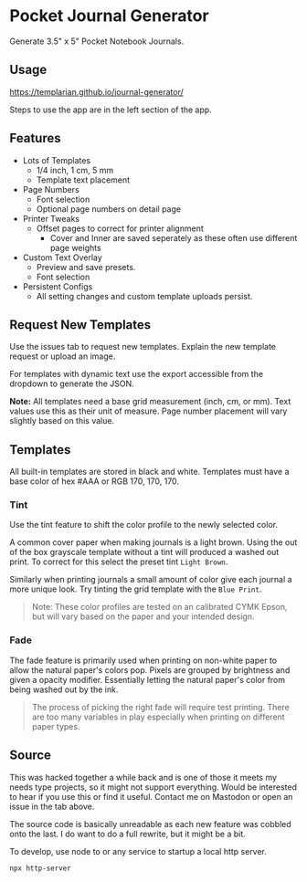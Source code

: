 # Pocket Journal Generator

Generate 3.5" x 5" Pocket Notebook Journals.

## Usage

https://templarian.github.io/journal-generator/

Steps to use the app are in the left section of the app.

## Features

- Lots of Templates
  - 1/4 inch, 1 cm, 5 mm
  - Template text placement
- Page Numbers
  - Font selection
  - Optional page numbers on detail page
- Printer Tweaks
  - Offset pages to correct for printer alignment
    - Cover and Inner are saved seperately as these often use different page weights
- Custom Text Overlay
  - Preview and save presets.
  - Font selection
- Persistent Configs
  - All setting changes and custom template uploads persist.

## Request New Templates

Use the issues tab to request new templates. Explain the new template request or upload an image.

For templates with dynamic text use the export accessible from the dropdown to generate the JSON.

**Note:** All templates need a base grid measurement (inch, cm, or mm). Text values use this as their unit of measure. Page number placement will vary slightly based on this value.

## Templates

All built-in templates are stored in black and white. Templates must have a base color of hex #AAA or RGB 170, 170, 170.

### Tint

Use the tint feature to shift the color profile to the newly selected color.

A common cover paper when making journals is a light brown. Using the out of the box grayscale template without a tint will produced a washed out print. To correct for this select the preset tint `Light Brown`.

Similarly when printing journals a small amount of color give each journal a more unique look. Try tinting the grid template with the `Blue Print`.

> Note: These color profiles are tested on an calibrated CYMK Epson, but will vary based on the paper and your intended design.

### Fade

The fade feature is primarily used when printing on non-white paper to allow the natural paper's colors pop. Pixels are grouped by brightness and given a opacity modifier. Essentially letting the natural paper's color from being washed out by the ink.

> The process of picking the right fade will require test printing. There are too many variables in play especially when printing on different paper types.

## Source

This was hacked together a while back and is one of those it meets my needs type projects, so it might not support everything. Would be interested to hear if you use this or find it useful. Contact me on Mastodon or open an issue in the tab above.

The source code is basically unreadable as each new feature was cobbled onto the last. I do want to do a full rewrite, but it might be a bit.

To develop, use node to or any service to startup a local http server.

```bash
npx http-server
```
